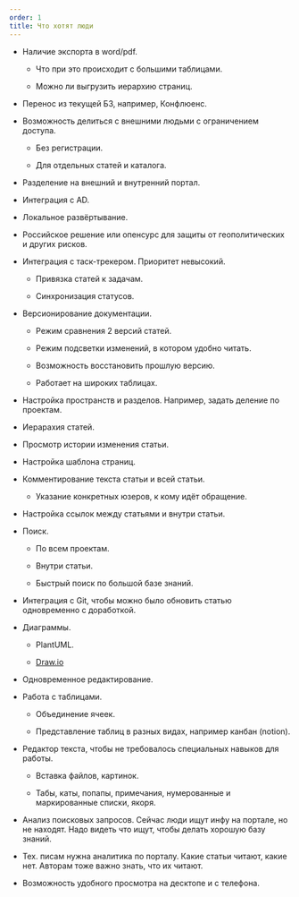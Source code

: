 ```yaml
---
order: 1
title: Что хотят люди
---
```


-  Наличие экспорта в word/pdf.

   -  Что при это происходит с большими таблицами.

   -  Можно ли выгрузить иерархию страниц.

-  Перенос из текущей БЗ, например, Конфлюенс.

-  Возможность делиться с внешними людьми с ограничением доступа.

   -  Без регистрации.

   -  Для отдельных статей и каталога.

-  Разделение на внешний и внутренний портал.

-  Интеграция с AD.

-  Локальное развёртывание.

-  Российское решение или опенсурс для защиты от геополитических и других рисков.

-  Интеграция с таск-трекером. Приоритет невысокий.

   -  Привязка статей к задачам.

   -  Синхронизация статусов.

-  Версионирование документации.

   -  Режим сравнения 2 версий статей.

   -  Режим подсветки изменений, в котором удобно читать.

   -  Возможность восстановить прошлую версию.

   -  Работает на широких таблицах.

-  Настройка пространств и разделов. Например, задать деление по проектам.

-  Иерарахия статей.

-  Просмотр истории изменения статьи.

-  Настройка шаблона страниц.

-  Комментирование текста статьи и всей статьи.

   -  Указание конкретных юзеров, к кому идёт обращение.

-  Настройка ссылок между статьями и внутри статьи.

-  Поиск.

   -  По всем проектам.

   -  Внутри статьи.

   -  Быстрый поиск по большой базе знаний.

-  Интеграция с Git, чтобы можно было обновить статью одновременно с доработкой.

-  Диаграммы.

   -  PlantUML.

   -  [Draw.io](http://Draw.io)

-  Одновременное редактирование.

-  Работа с таблицами.

   -  Объединение ячеек.

   -  Представление таблиц в разных видах, например канбан (notion).

-  Редактор текста, чтобы не требовалось специальных навыков для работы.

   -  Вставка файлов, картинок.

   -  Табы, каты, попапы, примечания, нумерованные и маркированные списки, якоря.

-  Анализ поисковых запросов. Сейчас люди ищут инфу на портале, но не находят. Надо видеть что ищут, чтобы делать хорошую базу знаний.

-  Тех. писам нужна аналитика по порталу. Какие статьи читают, какие нет. Авторам тоже важно знать, что их читают.

-  Возможность удобного просмотра на десктопе и с телефона.